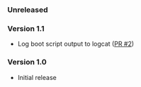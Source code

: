 <!--
    When adding new changelog entries, use [Issue #0] to link to issues and
    [PR #0] to link to pull requests. Then run:

        ./gradlew changelogUpdateLinks

    to update the actual links at the bottom of the file.
-->

### Unreleased

### Version 1.1

* Log boot script output to logcat ([PR #2])

### Version 1.0

* Initial release

<!-- Do not manually edit the lines below. Use `./gradlew changelogUpdateLinks` to regenerate. -->
[PR #2]: https://github.com/chenxiaolong/OEMUnlockOnBoot/pull/2

